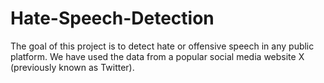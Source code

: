 # Hate-Speech-Detection
The goal of this project is to detect hate or offensive speech in any public platform. We have used the data from a popular social media website X (previously known as Twitter).
